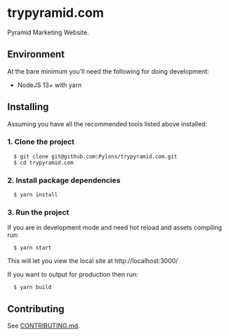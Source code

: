# trypyramid.com

Pyramid Marketing Website.

## Environment

At the bare minimum you'll need the following for doing development:

- NodeJS 13+ with yarn

## Installing

Assuming you have all the recommended tools listed above installed:

### 1. Clone the project
```
  $ git clone git@github.com:Pylons/trypyramid.com.git
  $ cd trypyramid.com
```

### 2. Install package dependencies
```
  $ yarn install
```

### 3. Run the project

If you are in development mode and need hot reload and assets compiling run:
```
  $ yarn start
```

This will let you view the local site at http://localhost:3000/

If you want to output for production then run:
```
  $ yarn build
```

## Contributing

See [CONTRIBUTING.md](https://github.com/Pylons/trypyramid.com/blob/master/CONTRIBUTING.md).
